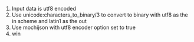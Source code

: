 1. Input data is utf8 encoded
2. Use unicode:characters_to_binary/3 to convert to binary with utf8 as the in scheme and latin1 as the out
3. Use mochijson with utf8 encoder option set to true
4. win
